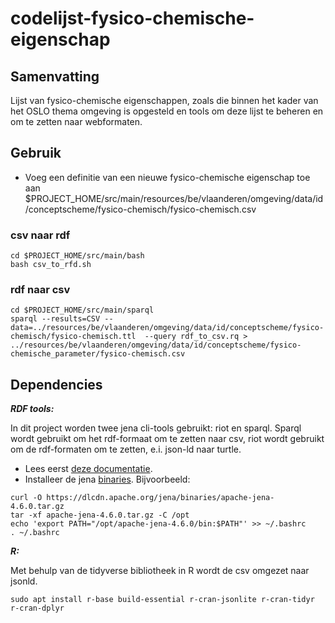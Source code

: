 # codelijst-fysico-chemische-eigenschap

## Samenvatting
Lijst van fysico-chemische eigenschappen, zoals die binnen het kader van het OSLO thema omgeving is opgesteld en tools om deze lijst te beheren en om te zetten naar webformaten.


## Gebruik

- Voeg een definitie van een nieuwe fysico-chemische eigenschap toe aan $PROJECT_HOME/src/main/resources/be/vlaanderen/omgeving/data/id/conceptscheme/fysico-chemisch/fysico-chemisch.csv

### csv naar rdf
```
cd $PROJECT_HOME/src/main/bash
bash csv_to_rfd.sh
```
### rdf naar csv
```
cd $PROJECT_HOME/src/main/sparql
sparql --results=CSV --data=../resources/be/vlaanderen/omgeving/data/id/conceptscheme/fysico-chemisch/fysico-chemisch.ttl  --query rdf_to_csv.rq > ../resources/be/vlaanderen/omgeving/data/id/conceptscheme/fysico-chemische_parameter/fysico-chemisch.csv
```

## Dependencies

**_RDF tools:_**

In dit project worden twee jena cli-tools gebruikt: riot en sparql.
Sparql wordt gebruikt om het rdf-formaat om te zetten naar csv, riot wordt gebruikt om de rdf-formaten om te zetten, e.i. json-ld naar turtle.
- Lees eerst [deze documentatie](https://jena.apache.org/documentation/tools/index.html).
- Installeer de jena [binaries](https://dlcdn.apache.org/jena/binaries/).
Bijvoorbeeld:
```
curl -O https://dlcdn.apache.org/jena/binaries/apache-jena-4.6.0.tar.gz
tar -xf apache-jena-4.6.0.tar.gz -C /opt
echo 'export PATH="/opt/apache-jena-4.6.0/bin:$PATH"' >> ~/.bashrc
. ~/.bashrc
```

**_R:_**

Met behulp van de tidyverse bibliotheek in R wordt de csv omgezet naar jsonld.
```
sudo apt install r-base build-essential r-cran-jsonlite r-cran-tidyr r-cran-dplyr
```

